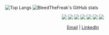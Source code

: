<p align="center">
  
</p>


![Top Langs](https://github-readme-stats.vercel.app/api/top-langs/?username=bleedthefreak&layout=compact&theme=dark)
![BleedTheFreak's GitHub stats](https://github-readme-stats.vercel.app/api?username=bleedthefreak&theme=dark&show_icons=true)

<p align="center">
  <img src="https://img.icons8.com/color/48/000000/python--v1.png" />
  <img src="https://img.icons8.com/plasticine/50/000000/bash.png" />
  <img src="https://img.icons8.com/color/48/000000/c-programming.png"/>
  <img src="https://img.icons8.com/color/48/000000/c-sharp-logo"/>
  <img src="https://img.icons8.com/color/48/000000/javascript--v1.png" />
  <img src="https://img.icons8.com/color/48/000000/dart"/>
  <img src="https://img.icons8.com/color/48/000000/flutter"/>
</p>
<p align="center">
    <a href="mailto:tayayassine6@live.fr">Email</a> | <a href="https://www.linkedin.com/in/yassine-taya-196055197/">LinkedIn</a> 
</p>
